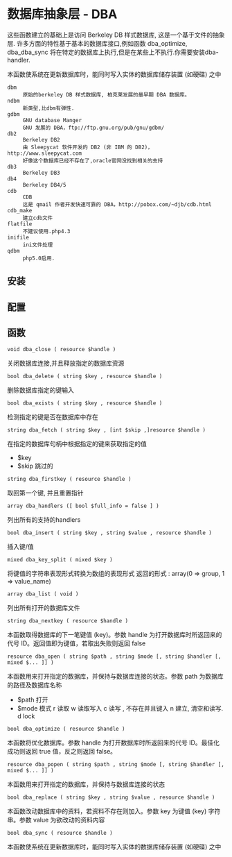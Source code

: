 # 数据库抽象层 - DBA


这些函数建立的基础上是访问 Berkeley DB 样式数据库, 这是一个基于文件的抽象层. 许多方面的特性基于基本的数据库接口,例如函数 dba_optimize, dba_dba_sync 将在特定的数据库上执行,但是在某些上不执行.你需要安装dba-handler.

本函数使系统在更新数据库时，能同时写入实体的数据库储存装置 (如硬碟) 之中

```
dbm     
     原始的berkeley DB 样式数据库, 柏克莱发展的最早期 DBA 数据库。
ndbm
     新类型,比dbm有弹性.
gdbm
     GNU database Manger
     GNU 发展的 DBA，ftp://ftp.gnu.org/pub/gnu/gdbm/
db2
     Berkeley DB2
     由 Sleepycat 软件开发的 DB2 (非 IBM 的 DB2)，http://www.sleepycat.com
     好像这个数据库已经不存在了,oracle官网没找到相关的支持
db3
     Berkeley DB3
db4
     Berkeley DB4/5
cdb
     CDB
     这是 qmail 作者开发快速可靠的 DBA，http://pobox.com/~djb/cdb.html
cdb_make
     建立cdb文件 
flatfile
     不建议使用.php4.3
inifile
     ini文件处理
qdbm
     php5.0启用.
```

## 安装



## 配置




## 函数

`void dba_close ( resource $handle )`

关闭数据库连接,并且释放指定的数据库资源

`bool dba_delete ( string $key , resource $handle )`

删除数据库指定的键输入

`bool dba_exists ( string $key , resource $handle )`

检测指定的键是否在数据库中存在

`string dba_fetch ( string $key , [int $skip ,]resource $handle )`

在指定的数据库句柄中根据指定的键来获取指定的值
- $key
- $skip     跳过的
     
`string dba_firstkey ( resource $handle )`

取回第一个键, 并且重置指针

`array dba_handlers ([ bool $full_info = false ] )`

列出所有的支持的handlers

`bool dba_insert ( string $key , string $value , resource $handle )`

插入键/值

`mixed dba_key_split ( mixed $key )`

将键值的字符串表现形式转换为数组的表现形式
     返回的形式 : array(0 => group, 1 => value_name)

`array dba_list ( void )`

列出所有打开的数据库文件

`string dba_nextkey ( resource $handle )`

本函数取得数据库的下一笔键值 (key)。参数 handle 为打开数据库时所返回来的代号 ID。返回值即为键值，若取出失败则返回 false

`resource dba_open ( string $path , string $mode [, string $handler [, mixed $... ]] )`

本函数用来打开指定的数据库，并保持与数据库连接的状态。参数 path 为数据库的路径及数据库名称
- $path      打开
- $mode      模式
          r     读取
          w     读取写入
          c     读写 , 不存在并且键入
          n     建立, 清空和读写.
          d     lock

`bool dba_optimize ( resource $handle )`

本函数将优化数据库。参数 handle 为打开数据库时所返回来的代号 ID。最佳化成功则返回 true 值，反之则返回 false。

`resource dba_popen ( string $path , string $mode [, string $handler [, mixed $... ]] )`

本函数用来打开指定的数据库，并保持与数据库连接的状态

`bool dba_replace ( string $key , string $value , resource $handle )`

本函数改动数据库中的资料，若资料不存在则加入。参数 key 为键值 (key) 字符串。参数 value 为欲改动的资料内容

`bool dba_sync ( resource $handle )`

本函数使系统在更新数据库时，能同时写入实体的数据库储存装置 (如硬碟) 之中

























